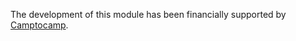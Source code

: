 The development of this module has been financially supported by
[Camptocamp](https://www.camptocamp.com/).
